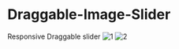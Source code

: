 # Draggable-Image-Slider
 Responsive Draggable slider
![1](https://user-images.githubusercontent.com/100160834/203633944-32c7a9b2-0967-40d5-a57d-bec73341bd7d.png)
![2](https://user-images.githubusercontent.com/100160834/203633952-61212870-321e-48fe-85bc-a4b981810547.png)

